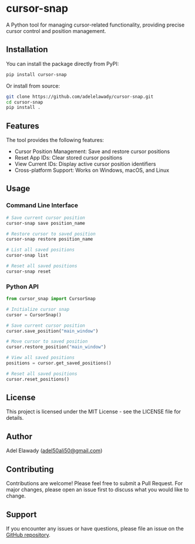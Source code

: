 # cursor-snap

A Python tool for managing cursor-related functionality, providing precise cursor control and position management.

## Installation

You can install the package directly from PyPI:

```bash
pip install cursor-snap
```

Or install from source:

```bash
git clone https://github.com/adelelawady/cursor-snap.git
cd cursor-snap
pip install .
```

## Features

The tool provides the following features:
- Cursor Position Management: Save and restore cursor positions
- Reset App IDs: Clear stored cursor positions
- View Current IDs: Display active cursor position identifiers
- Cross-platform Support: Works on Windows, macOS, and Linux

## Usage

### Command Line Interface

```bash
# Save current cursor position
cursor-snap save position_name

# Restore cursor to saved position
cursor-snap restore position_name

# List all saved positions
cursor-snap list

# Reset all saved positions
cursor-snap reset
```

### Python API

```python
from cursor_snap import CursorSnap

# Initialize cursor snap
cursor = CursorSnap()

# Save current cursor position
cursor.save_position("main_window")

# Move cursor to saved position
cursor.restore_position("main_window")

# View all saved positions
positions = cursor.get_saved_positions()

# Reset all saved positions
cursor.reset_positions()
```

## License

This project is licensed under the MIT License - see the LICENSE file for details.

## Author

Adel Elawady (adel50ali50@gmail.com)

## Contributing

Contributions are welcome! Please feel free to submit a Pull Request. For major changes, please open an issue first to discuss what you would like to change.

## Support

If you encounter any issues or have questions, please file an issue on the [GitHub repository](https://github.com/adelelawady/cursor-snap/issues).